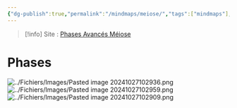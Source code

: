 ```yaml
---
{"dg-publish":true,"permalink":"/mindmaps/meiose/","tags":["mindmaps"],"noteIcon":"2"}
---
```


> [!info] Site : [Phases Avancés Méiose](https://www.alloprof.qc.ca/fr/eleves/bv/sciences/les-etapes-de-la-meiose-notions-avancees-s1531https://www.alloprof.qc.ca/fr/eleves/bv/sciences/les-etapes-de-la-meiose-notions-avancees-s1531)

# Phases
![../Fichiers/Images/Pasted image 20241027102936.png](/img/user/Fichiers/Images/Pasted%20image%2020241027102936.png)
![../Fichiers/Images/Pasted image 20241027102959.png](/img/user/Fichiers/Images/Pasted%20image%2020241027102959.png)
![../Fichiers/Images/Pasted image 20241027102909.png](/img/user/Fichiers/Images/Pasted%20image%2020241027102909.png)